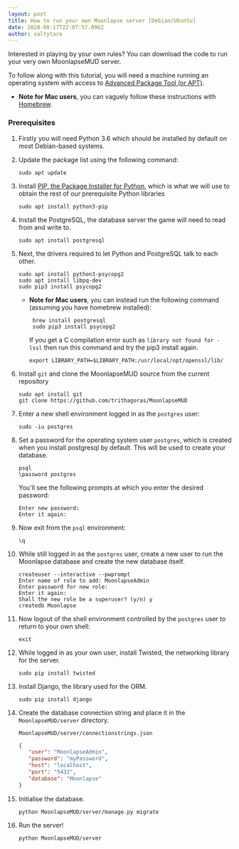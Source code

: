 ```yaml
---
layout: post
title: How to run your own Moonlapse server [Debian/Ubuntu]
date: 2020-08-17T22:07:57.096Z
author: saltytaro
---
```

Interested in playing by your own rules? You can download the code to run your very own MoonlapseMUD server.

To follow along with this tutorial, you will need a machine running an operating system with access to [Advanced Package Tool (or APT)](https://en.wikipedia.org/wiki/APT_(Package_Manager)).

* **Note for Mac users**, you can vaguely follow these instructions with [Homebrew](https://brew.sh).

### Prerequisites

1. Firstly you will need Python 3.6 which should be installed by default on most Debian-based systems.
1. Update the package list using the following command:

   ```shell
   sudo apt update
   ```
1. Install [PIP, the Package Installer for Python](https://pypi.org/project/pip/), which is what we will use to obtain the rest of our prerequisite Python libraries

   ```shell
   sudo apt install python3-pip
   ```
1. Install the PostgreSQL, the database server the game will need to read from and write to.

   ```shell
   sudo apt install postgresql
   ```
1. Next, the drivers required to let Python and PostgreSQL talk to each other.

   ```shell
   sudo apt install python3-psycopg2
   sudo apt install libpq-dev
   sudo pip3 install psycopg2
   ```

   * **Note for Mac users**, you can instead run the following command (assuming you have homebrew installed):

     ```shell
      brew install postgresql
      sudo pip3 install psycopg2
     ```

      If you get a C compilation error such as `library not found for -lssl` then run this command and try the pip3 install again.

     ```shell
     export LIBRARY_PATH=$LIBRARY_PATH:/usr/local/opt/openssl/lib/
     ```
1. Install `git` and clone the MoonlapseMUD source from the current repository

   ```shell
   sudo apt install git
   git clone https://github.com/trithagoras/MoonlapseMUD
   ```
1. Enter a new shell environment logged in as the `postgres` user:
   ```shell
   sudo -iu postgres
   ```

1. Set a password for the operating system user `postgres`, which is created when you install postgresql by default. This will be used to create your database.

   ```shell
   psql 
   \password postgres
   ```
   You'll see the following prompts at which you enter the desired password:

   ```shell
   Enter new password:
   Enter it again:
   ```

1. Now exit from the `psql` environment:
   ```shell
   \q
   ```

1. While still logged in as the `postgres` user, create a new user to run the Moonlapse database and create the new database itself.

   ```shell
   createuser --interactive --pwprompt
   Enter name of role to add: MoonlapseAdmin
   Enter password for new role:
   Enter it again:
   Shall the new role be a superuser? (y/n) y
   createdb Moonlapse
   ```

1. Now logout of the shell environment controlled by the `postgres` user to return to your own shell:
   ```shell
   exit
   ```

1. While logged in as your own user, install Twisted, the networking library for the server.

   ```shell
   sudo pip install twisted
   ```

1. Install Django, the library used for the ORM.

   ```shell
   sudo pip install django
   ```

1. Create the database connection string and place it in the `MoonlapseMUD/server` directory.

   `MoonlapseMUD/server/connectionstrings.json`
   ```json
   {
      "user": "MoonlapseAdmin",
      "password": "myPassword",
      "host": "localhost",
      "port": "5432",
      "database": "Moonlapse"
   }
   ```

1. Initialise the database.

   ```shell
   python MoonlapseMUD/server/manage.py migrate
   ```

1. Run the server!

   ```shell
   python MoonlapseMUD/server
   ```